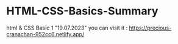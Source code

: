 # HTML-CSS-Basics-Summary
html &amp; CSS Basic 1 "19.07.2023"
you can visit it :
https://precious-cranachan-952cc6.netlify.app/
